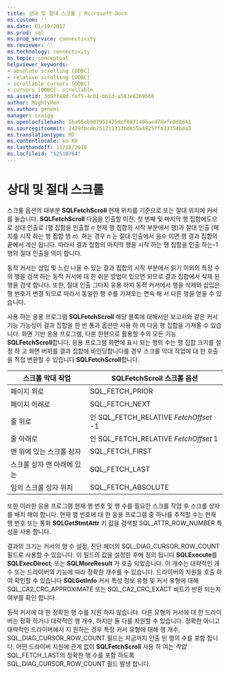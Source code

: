 ```yaml
---
title: 상대 및 절대 스크롤 | Microsoft Docs
ms.custom: ''
ms.date: 01/19/2017
ms.prod: sql
ms.prod_service: connectivity
ms.reviewer: ''
ms.technology: connectivity
ms.topic: conceptual
helpviewer_keywords:
- absolute scrolling [ODBC]
- relative scrolling [ODBC]
- scrollable cursors [ODBC]
- cursors [ODBC], scrollable
ms.assetid: 3d0ff48d-fef5-4c01-bb1d-a583e6269b66
author: MightyPen
ms.author: genemi
manager: craigg
ms.openlocfilehash: 5ba05cb9079514750cf087149bae476efe0d8d41
ms.sourcegitcommit: 2429fbcdb751211313bd655a4825ffb33354bda3
ms.translationtype: MT
ms.contentlocale: ko-KR
ms.lasthandoff: 11/28/2018
ms.locfileid: "52510764"
---
```

# <a name="relative-and-absolute-scrolling"></a>상대 및 절대 스크롤
스크롤 옵션의 대부분 **SQLFetchScroll** 현재 위치를 기준으로 또는 절대 위치에 커서를 놓습니다. **SQLFetchScroll** 다음을 인출할 이전, 첫 번째 및 마지막 행 집합에도으로 상대 인출로 (행 집합을 인출할 *n* 현재 행 집합의 시작 부분에서 행)과 절대 인출 (페치를 시작 하는 행 집합 행 *n*). 하는 경우 *n* 는 절대 인출에서 음수 이면 행 결과 집합의 끝에서 계산 됩니다. 따라서 결과 집합의 마지막 행을 시작 하는 행 집합을 인출 하는-1 행의 절대 인출을 의미 합니다.  
  
 동적 커서는 삽입 및 느린 나올 수 있는 결과 집합의 시작 부분에서 읽기 이외의 특정 수의 행을 검색 하는 동적 커서에 대 한 쉬운 방법이 있으면 되므로 결과 집합에서 삭제 된 행을 검색 합니다. 또한, 절대 인출 그다지 유용 하지 동적 커서에서 행을 삭제와 삽입은 행 번호가 변경 되므로 따라서 동일한 행 수를 가져오는 연속 해 서 다른 행을 얻을 수 있습니다.  
  
 사용 하는 응용 프로그램 **SQLFetchScroll** 해당 블록에 대해서만 보고서와 같은 커서 기능 가능성이 결과 집합을 한 번 통과 옵션만 사용 하 여 다음 행 집합을 가져올 수 있습니다. 화면 기반 응용 프로그램, 다른 한편으로 활용할 수의 모든 기능 **SQLFetchScroll**합니다. 응용 프로그램 화면에 표시 되는 행의 수는 행 집합 크기를 설정 하 고 화면 버퍼를 결과 집합에 바인딩합니다를 경우 스크롤 막대 작업에 대 한 호출을 직접 변환할 수 있습니다 **SQLFetchScroll**합니다.  
  
|스크롤 막대 작업|SQLFetchScroll 스크롤 옵션|  
|--------------------------|-------------------------------------|  
|페이지 위로|SQL_FETCH_PRIOR|  
|페이지 아래로|SQL_FETCH_NEXT|  
|줄 위로|인 SQL_FETCH_RELATIVE *FetchOffset* -1|  
|줄 아래로|인 SQL_FETCH_RELATIVE *FetchOffset* 1|  
|맨 위에 있는 스크롤 상자|SQL_FETCH_FIRST|  
|스크롤 상자 맨 아래에 있는|SQL_FETCH_LAST|  
|임의 스크롤 상자 위치|SQL_FETCH_ABSOLUTE|  
  
 또한 이러한 응용 프로그램 현재 행 번호 및 행 수를 필요한 스크롤 작업 후 스크롤 상자를 배치 해야 합니다. 현재 행 번호에 대 한 응용 프로그램 중 하나를 추적할 수는 현재 행 번호 또는 통화 **SQLGetStmtAttr** 키 값을 검색할 SQL_ATTR_ROW_NUMBER 특성을 사용 합니다.  
  
 결과의 크기는 커서의 행 수 설정, 진단 헤더의 SQL_DIAG_CURSOR_ROW_COUNT 필드로 사용할 수 있습니다. 이 필드의 값을 설정한 후에 정의 됩니다 **SQLExecute**를 **SQLExecDirect**, 또는 **SQLMoreResult** 가 호출 되었습니다. 이 개수는 대략적인 개수 또는 드라이버의 기능에 따라 정확한 개수를 수 있습니다. 드라이버의 지원을 호출 하 여 확인할 수 있습니다 **SQLGetInfo** 커서 특성 정보 유형 및 커서 유형에 대해 SQL_CA2_CRC_APPROXIMATE 또는 SQL_CA2_CRC_EXACT 비트가 반환 되는지 여부를 확인 합니다.  
  
 동적 커서에 대 한 정확한 행 수를 지원 하지 않습니다. 다른 유형의 커서에 대 한 드라이버는 정확 하거나 대략적인 행 개수, 하지만 둘 다를 지원할 수 있습니다. 정확한 아니고 대략적인 드라이버에서 지 원하는 경우 특정 커서 유형에 대해 행 개수, SQL_DIAG_CURSOR_ROW_COUNT 필드는 지금까지 인출 된 행의 수를 포함 합니다. 어떤 드라이버 지원에 관계 없이 **SQLFetchScroll** 사용 하 여는 *작업* SQL_FETCH_LAST의 정확한 행 수를 포함 하도록 SQL_DIAG_CURSOR_ROW_COUNT 필드 발생 합니다.
